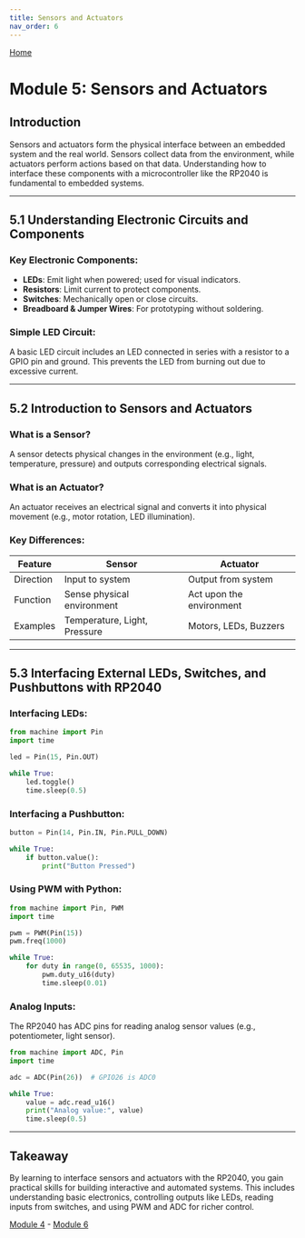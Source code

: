 ```yaml
---
title: Sensors and Actuators
nav_order: 6
---
```

[Home](index.md)

# Module 5: Sensors and Actuators

## Introduction

Sensors and actuators form the physical interface between an embedded system and the real world. Sensors collect data from the environment, while actuators perform actions based on that data. Understanding how to interface these components with a microcontroller like the RP2040 is fundamental to embedded systems.

---

## 5.1 Understanding Electronic Circuits and Components

### Key Electronic Components:
- **LEDs**: Emit light when powered; used for visual indicators.
- **Resistors**: Limit current to protect components.
- **Switches**: Mechanically open or close circuits.
- **Breadboard & Jumper Wires**: For prototyping without soldering.

### Simple LED Circuit:
A basic LED circuit includes an LED connected in series with a resistor to a GPIO pin and ground. This prevents the LED from burning out due to excessive current.

---

## 5.2 Introduction to Sensors and Actuators

### What is a Sensor?
A sensor detects physical changes in the environment (e.g., light, temperature, pressure) and outputs corresponding electrical signals.

### What is an Actuator?
An actuator receives an electrical signal and converts it into physical movement (e.g., motor rotation, LED illumination).

### Key Differences:
| Feature     | Sensor                      | Actuator                     |
|-------------|-----------------------------|------------------------------|
| Direction   | Input to system             | Output from system           |
| Function    | Sense physical environment  | Act upon the environment     |
| Examples    | Temperature, Light, Pressure| Motors, LEDs, Buzzers        |

---

## 5.3 Interfacing External LEDs, Switches, and Pushbuttons with RP2040

### Interfacing LEDs:
```python
from machine import Pin
import time

led = Pin(15, Pin.OUT)

while True:
    led.toggle()
    time.sleep(0.5)
```

### Interfacing a Pushbutton:
```python
button = Pin(14, Pin.IN, Pin.PULL_DOWN)

while True:
    if button.value():
        print("Button Pressed")
```

### Using PWM with Python:
```python
from machine import Pin, PWM
import time

pwm = PWM(Pin(15))
pwm.freq(1000)

while True:
    for duty in range(0, 65535, 1000):
        pwm.duty_u16(duty)
        time.sleep(0.01)
```

### Analog Inputs:
The RP2040 has ADC pins for reading analog sensor values (e.g., potentiometer, light sensor).

```python
from machine import ADC, Pin
import time

adc = ADC(Pin(26))  # GPIO26 is ADC0

while True:
    value = adc.read_u16()
    print("Analog value:", value)
    time.sleep(0.5)
```

---

## Takeaway

By learning to interface sensors and actuators with the RP2040, you gain practical skills for building interactive and automated systems. This includes understanding basic electronics, controlling outputs like LEDs, reading inputs from switches, and using PWM and ADC for richer control.

[Module 4](module4.md) - [Module 6](module6.md)
